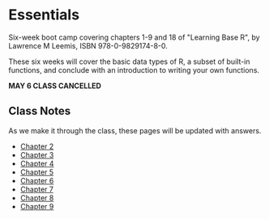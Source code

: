 #  Essentials

Six-week boot camp covering chapters 1-9 and 18 of "Learning Base R", by Lawrence M Leemis, ISBN 978-0-9829174-8-0. 

These six weeks will cover the basic data types of R, a subset of built-in functions, and conclude with an introduction to writing your own functions. 

__MAY 6 CLASS CANCELLED__

## Class Notes

As we make it through the class, these pages will be updated with answers.

+   [Chapter 2](chapter_02.html)
+   [Chapter 3](chapter_03.html)
+   [Chapter 4](chapter_04.html)
+   [Chapter 5](chapter_05.html)
+   [Chapter 6](chapter_06.html)
+   [Chapter 7](chapter_07.html)
+   [Chapter 8](chapter_08.html)
+   [Chapter 9](chapter_09.html)
